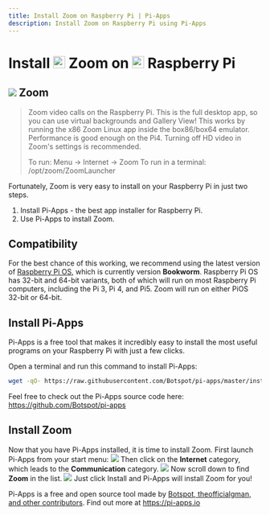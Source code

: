 ```yaml
---
title: Install Zoom on Raspberry Pi | Pi-Apps
description: Install Zoom on Raspberry Pi using Pi-Apps
---
```

<div class="simple-install-content content">

# Install <img src="/img/app-icons/Zoom/icon-64.png" height=24> Zoom on <img src=/img/other-icons/raspberrypi-icon.svg height=24> Raspberry Pi

## <img src="/img/app-icons/Zoom/icon-64.png"> Zoom
> Zoom video calls on the Raspberry Pi.
> This is the full desktop app, so you can use virtual backgrounds and Gallery View!
> This works by running the x86 Zoom Linux app inside the box86/box64 emulator.
> Performance is good enough on the Pi4. Turning off HD video in Zoom's settings is recommended.
> 
> To run: Menu -> Internet -> Zoom
> To run in a terminal: /opt/zoom/ZoomLauncher

Fortunately, Zoom is very easy to install on your Raspberry Pi in just two steps.
1. Install Pi-Apps - the best app installer for Raspberry Pi.
2. Use Pi-Apps to install Zoom.
</div>
<div class="simple-install-content content">

## Compatibility
For the best chance of this working, we recommend using the latest version of [Raspberry Pi OS](https://www.raspberrypi.com/software/), which is currently version **Bookworm**.
Raspberry Pi OS has 32-bit and 64-bit variants, both of which will run on most Raspberry Pi computers, including the Pi 3, Pi 4, and Pi5.
Zoom will run on either PiOS 32-bit or 64-bit.
</div>
<div class="simple-install-content content">

## Install Pi-Apps

Pi-Apps is a free tool that makes it incredibly easy to install the most useful programs on your Raspberry Pi with just a few clicks.

Open a terminal and run this command to install Pi-Apps:
```bash
wget -qO- https://raw.githubusercontent.com/Botspot/pi-apps/master/install | bash
```
Feel free to check out the Pi-Apps source code here: https://github.com/Botspot/pi-apps
</div>
<div class="simple-install-content content">

## Install Zoom

Now that you have Pi-Apps installed, it is time to install Zoom.
First launch Pi-Apps from your start menu:
<img src="/img/start-menu.png">
Then click on the <b>Internet</b> category, which leads to the <b>Communication</b> category.
<img src="/img/category-selections/Communication.png">
Now scroll down to find <b>Zoom</b> in the list.
<img src="/img/app-icons/Zoom/app-selection.png">
Just click Install and Pi-Apps will install Zoom for you!
</div>
<div class="simple-install-content content">

Pi-Apps is a free and open source tool made by [Botspot, theofficialgman, and other contributors](/about/#contributors). Find out more at https://pi-apps.io
</div>
